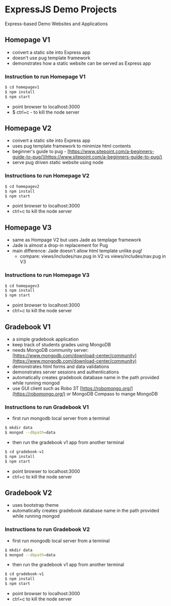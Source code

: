 # ExpressJS Demo Projects

Express-based Demo Websites and Applications

## Homepage V1

- convert a static site into Express app
- doesn't use pug template framework
- demonstrates how a static website can be served as Express app

### Instruction to run Homepage V1

```bash
$ cd homepagev1
$ npm install
$ npm start
```

- point browser to localhost:3000
- \$ ctrl+c - to kill the node server

## Homepage V2

- convert a static site into Express app
- uses pug template framework to minimize html contents
- beginner's guide to pug - [https://www.sitepoint.com/a-beginners-guide-to-pug/](https://www.sitepoint.com/a-beginners-guide-to-pug/)
- serve pug driven static website using node

### Instructions to run Homepage V2

```bash
$ cd homepagev2
$ npm install
$ npm start
```
- point browser to localhost:3000
- ctrl+c to kill the node server

## Homepage V3

- same as Hompage V2 but uses Jade as templage framework
- Jade is almost a drop-in replacement for Pug
- main difference: Jade doesn't allow html template unlike pug!
  - compare: views/includes/nav.pug in V2 vs views/includes/nav.pug in V3

### Instructions to run Homepage V3

```bash
$ cd homepagev3
$ npm install
$ npm start
```

- point browser to localhost:3000
- ctrl+c to kill the node server

## Gradebook V1

- a simple gradebook application
- keep track of students grades using MongoDB
- needs MongoDB community server: [https://www.mongodb.com/download-center/community](https://www.mongodb.com/download-center/community)
- demonstrates html forms and data validations
- demonstrates server sessions and authentications
- automatically creates gradebook database name in the path provided while running mongod
- use GUI client such as Robo 3T [https://robomongo.org/](https://robomongo.org/) or MongoDB Compass to mange MongoDB

### Instructions to run Gradebook V1

- first run mongodb local server from a terminal

```bash
$ mkdir data
$ mongod --dbpath=data
```

- then run the gradebook v1 app from another terminal

```bash
$ cd gradebook-v1
$ npm install
$ npm start
```
- point browser to localhost:3000
- ctrl+c to kill the node server

## Gradebook V2

-   uses bootstrap theme
-   automatically creates gradebook database name in the path provided while running mongod

### Instructions to run Gradebook V2

- first run mongodb local server from a terminal

```bash
$ mkdir data
$ mongod --dbpath=data
```

- then run the gradebook v1 app from another terminal

```bash
$ cd gradebook-v1
$ npm install
$ npm start
```
- point browser to localhost:3000
- ctrl+c to kill the node server